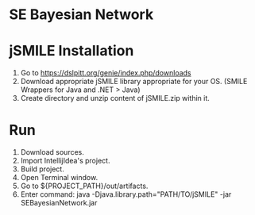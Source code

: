 # SE Bayesian Network

# jSMILE Installation

1. Go to https://dslpitt.org/genie/index.php/downloads
2. Download appropriate jSMILE library appropriate for your OS. (SMILE Wrappers for Java and .NET > Java)
3. Create directory and unzip content of jSMILE.zip within it.

# Run

1. Download sources.
2. Import IntellijIdea's project.
3. Build project.
4. Open Terminal window.
5. Go to ${PROJECT_PATH}/out/artifacts.
6. Enter command: java -Djava.library.path="PATH/TO/jSMILE" -jar SEBayesianNetwork.jar